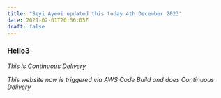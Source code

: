 ```yaml
---
title: "Seyi Ayeni updated this today 4th December 2023"
date: 2021-02-01T20:56:05Z
draft: false
---
```


### Hello3 

*This is Continuous Delivery*

*This website now is triggered via AWS Code Build and does Continuous Delivery*
